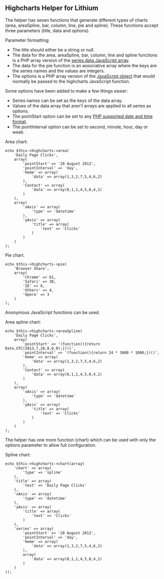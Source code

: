 Highcharts Helper for Lithium
-----------------------------

The helper has seven functions that generate different types of charts (area, areaSpline, bar, column, line, pie and spline). These functions accept three parameters (title, data and options).

Parameter formatting:

* The title should either be a string or null.
* The data for the area, areaSpline, bar, column, line and spline functions is a PHP array version of the [series.data JavaScript array]("http://api.highcharts.com/highcharts#series.data").
* The data for the pie function is an associative array where the keys are the series names and the values are integers.
* The options is a PHP array version of the [JavaScript object]("http://api.highcharts.com/highcharts") that would normally be passed to the highcharts JavaScript function.

Some options have been added to make a few things easier:

* Series names can be set as the keys of the data array.
* Values of the data array that aren't arrays are applied to all series as options.
* The pointStart option can be set to any [PHP supported date and time format]("http://www.php.net/manual/en/datetime.formats.php").
* The pointInterval option can be set to second, minute, hour, day or week.

Area chart:

	echo $this->highcharts->area(
		'Daily Page Clicks',
		array(
			'pointStart' => '28 August 2013',
			'pointInterval' => 'day',
			'Home' => array(
				'data' => array(1,3,2,7,5,4,6,2)
			),
			'Contact' => array(
				'data' => array(0,1,1,4,5,0,4,1)
			)
		),
		array(
			'xAxis' => array(
				'type' => 'datetime'
			),
			'yAxis' => array(
				'title' => array(
					'text' => 'Clicks'
				)
			)
		)
	);

Pie chart:

	echo $this->highcharts->pie(
		'Browser Share',
		array(
			'Chrome' => 61,
			'Safari' => 38,
			'IE' => 6,
			'Others' => 4,
			'Opera' => 3
		)
	);

Anonymous JavaScript functions can be used.

Area spline chart:

	echo $this->highcharts->areaSpline(
		'Daily Page Clicks',
		array(
			'pointStart' => '(function(){return Date.UTC(2013,7,28,0,0,0);})()',
			'pointInterval' => '(function(){return 24 * 3600 * 1000;})()',
			'Home' => array(
				'data' => array(1,3,2,7,5,4,6,2)
			),
			'Contact' => array(
				'data' => array(0,1,1,4,5,0,4,1)
			)
		),
		array(
			'xAxis' => array(
				'type' => 'datetime'
			),
			'yAxis' => array(
				'title' => array(
					'text' => 'Clicks'
				)
			)
		)
	);

The helper has one more function (chart) which can be used with only the options parameter to allow full configuration.

Spline chart:

	echo $this->highcharts->chart(array(
		'chart' => array(
			'type' => 'spline'
		),
		'title' => array(
			'text' => 'Daily Page Clicks'
		),
		'xAxis' => array(
			'type' => 'datetime'
		),
		'yAxis' => array(
			'title' => array(
				'text' => 'Clicks'
			)
		),
		'series' => array(
			'pointStart' => '28 August 2013',
			'pointInterval' => 'day',
			'Home' => array(
				'data' => array(1,3,2,7,5,4,6,2)
			),
			array(
				'data' => array(0,1,1,4,5,0,4,1)
			)
		)
	));
